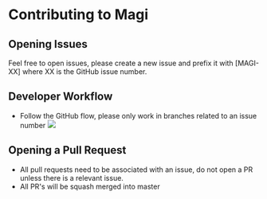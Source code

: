 # Contributing to Magi

## Opening Issues
Feel free to open issues, please create a new issue and prefix it with [MAGI-XX] where XX is the GitHub issue number.

## Developer Workflow
* Follow the GitHub flow, please only work in branches related to an issue number
![](https://arccwiki.uwyo.edu/images/1/19/GitHub_Flow_steps.png)

## Opening a Pull Request
* All pull requests need to be associated with an issue, do not open a PR unless there is a relevant issue.
* All PR's will be squash merged into master
